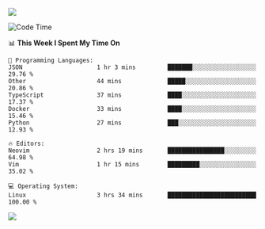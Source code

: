 <!-- [![Top Langs](https://github-readme-stats.vercel.app/api/top-langs/?username=gagahsyuja&theme=dracula&hide_border=true&border_radius=7)](https://github.com/anuraghazra/github-readme-stats) -->

![](https://komarev.com/ghpvc/?username=gagahsyuja&color=orange)

<!--START_SECTION:waka-->
![Code Time](http://img.shields.io/badge/Code%20Time-1%2C620%20hrs%2045%20mins-blue)

📊 **This Week I Spent My Time On** 

```text
💬 Programming Languages: 
JSON                     1 hr 3 mins         ███████░░░░░░░░░░░░░░░░░░   29.76 % 
Other                    44 mins             █████░░░░░░░░░░░░░░░░░░░░   20.86 % 
TypeScript               37 mins             ████░░░░░░░░░░░░░░░░░░░░░   17.37 % 
Docker                   33 mins             ████░░░░░░░░░░░░░░░░░░░░░   15.46 % 
Python                   27 mins             ███░░░░░░░░░░░░░░░░░░░░░░   12.93 % 

🔥 Editors: 
Neovim                   2 hrs 19 mins       ████████████████░░░░░░░░░   64.98 % 
Vim                      1 hr 15 mins        █████████░░░░░░░░░░░░░░░░   35.02 % 

💻 Operating System: 
Linux                    3 hrs 34 mins       █████████████████████████   100.00 % 
```


<!--END_SECTION:waka-->

![](https://hit.yhype.me/github/profile?account_id=96577465)
